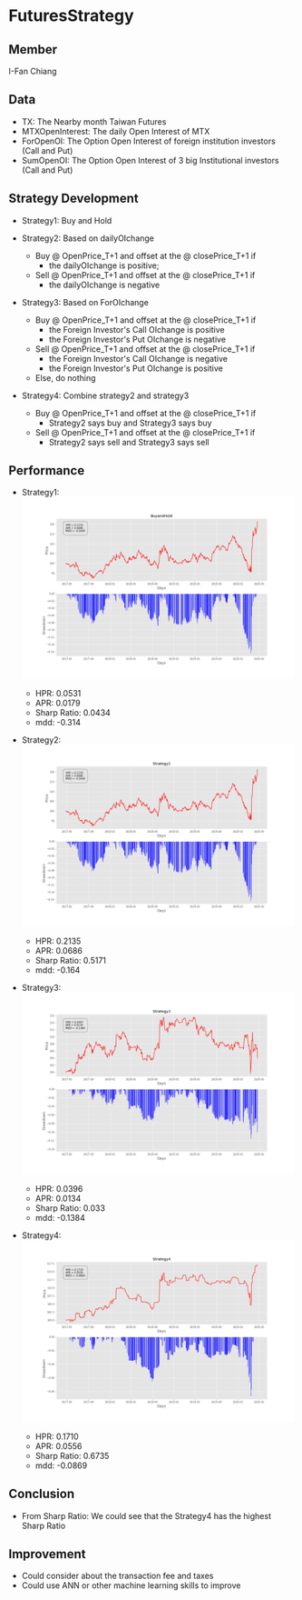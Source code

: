 # FuturesStrategy

Member
--------------
I-Fan Chiang

Data
-------------- 
* TX: The Nearby month Taiwan Futures
* MTXOpenInterest: The daily Open Interest of MTX
* ForOpenOI: The Option Open Interest of foreign institution investors (Call and Put)
* SumOpenOI: The Option Open Interest of 3 big Institutional investors (Call and Put)



Strategy Development 
-------------- 
* Strategy1: Buy and Hold  

* Strategy2: Based on dailyOIchange
   * Buy @ OpenPrice_T+1 and offset at the @ closePrice_T+1 if 
       * the dailyOIchange is positive;  
   * Sell @ OpenPrice_T+1 and offset at the @ closePrice_T+1 if 
       * the dailyOIchange is negative

* Strategy3: Based on ForOIchange
   * Buy @ OpenPrice_T+1 and offset at the @ closePrice_T+1 if 
       * the Foreign Investor's Call OIchange is positive
       * the Foreign Investor's Put OIchange is negative
   * Sell @ OpenPrice_T+1 and offset at the @ closePrice_T+1 if 
       * the Foreign Investor's Call OIchange is negative
       * the Foreign Investor's Put OIchange is positive
   * Else, do nothing

* Strategy4: 
    Combine strategy2 and strategy3
    * Buy @ OpenPrice_T+1 and offset at the @ closePrice_T+1 if 
        * Strategy2 says buy and Strategy3 says buy
    * Sell @ OpenPrice_T+1 and offset at the @ closePrice_T+1 if 
        * Strategy2 says sell and Strategy3 says sell  


Performance
-------------- 
* Strategy1: 
 ![alt text](https://github.com/A2Zntu/FuturesStrategy/blob/master/Graph/BuyandHold.png "BuyandHold")
  * HPR: 0.0531
  * APR: 0.0179
  * Sharp Ratio: 0.0434
  * mdd: -0.314
 
* Strategy2: 
 ![alt text](https://github.com/A2Zntu/FuturesStrategy/blob/master/Graph/Strategy2.png "Strategy2")
  * HPR: 0.2135
  * APR: 0.0686
  * Sharp Ratio: 0.5171
  * mdd: -0.164

* Strategy3: 
 ![alt text](https://github.com/A2Zntu/FuturesStrategy/blob/master/Graph/Strategy3.png "Strategy3")
  * HPR: 0.0396
  * APR: 0.0134
  * Sharp Ratio: 0.033
  * mdd: -0.1384

* Strategy4: 
 ![alt text](https://github.com/A2Zntu/FuturesStrategy/blob/master/Graph/Strategy4.png "Strategy4")
  * HPR: 0.1710
  * APR: 0.0556
  * Sharp Ratio: 0.6735
  * mdd: -0.0869

Conclusion
-------------- 
* From Sharp Ratio: We could see that the Strategy4 has the highest Sharp Ratio



Improvement
-------------- 
* Could consider about the transaction fee and taxes
* Could use ANN or other machine learning skills to improve
